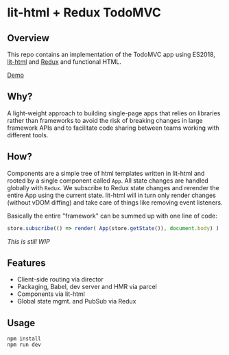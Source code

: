 # lit-html + Redux TodoMVC

## Overview

This repo contains an implementation of the TodoMVC app using ES2018,
[lit-html](https://lit-html.polymer-project.org) and [Redux](https://redux.js.org) and functional HTML. 

[Demo](https://spectory.github.io/lithtml-todomvc.github.io/)

## Why?

A light-weight approach to building single-page apps that relies on
libraries rather than frameworks to avoid the risk of breaking changes
in large framework APIs and to facilitate code sharing between teams
working with different tools.

## How?

Components are a simple tree of html templates written in lit-html and
rooted by a single component called ```App```. All state changes are
handled globally with ```Redux```. We subscribe to Redux state
changes and rerender the entire App using the current state. lit-html
will in turn only render changes (without vDOM diffing) and take care
of things like removing event listeners.

Basically the entire "framework" can be summed up with one line of code:
``` javascript
store.subscribe(() => render( App(store.getState()), document.body) )
```

*This is still WIP*

## Features

* Client-side routing via director
* Packaging, Babel, dev server and HMR via parcel
* Components via lit-html
* Global state mgmt. and PubSub via Redux

## Usage

``` shell
npm install
npm run dev
```
